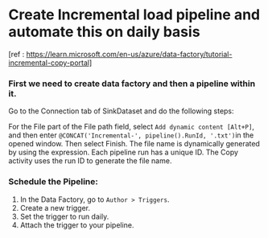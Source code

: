 # Create Incremental load pipeline and automate this on daily basis

[ref : https://learn.microsoft.com/en-us/azure/data-factory/tutorial-incremental-copy-portal]

### First we need to create data factory and then a pipeline within it.

Go to the Connection tab of SinkDataset and do the following steps:


For the File part of the File path field, select `Add dynamic content [Alt+P]`, and then enter `@CONCAT('Incremental-', pipeline().RunId, '.txt')`in the opened window. Then select Finish. The file name is dynamically generated by using the expression. Each pipeline run has a unique ID. The Copy activity uses the run ID to generate the file name.

### Schedule the Pipeline:
1. In the Data Factory, go to `Author > Triggers`.
2. Create a new trigger.
3. Set the trigger to run daily.
4. Attach the trigger to your pipeline.
